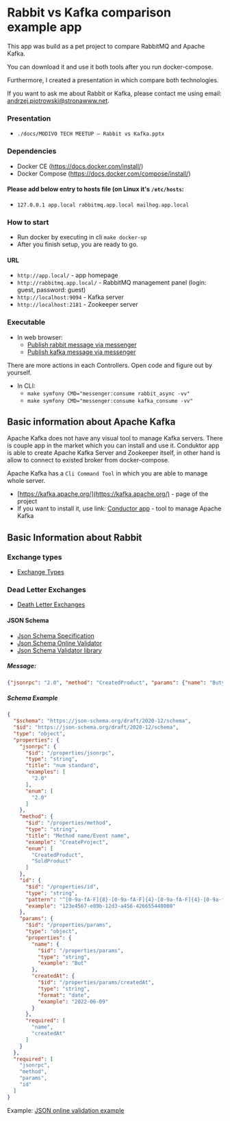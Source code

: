 # Rabbit vs Kafka comparison example app #

This app was build as a pet project to compare RabbitMQ and Apache Kafka.

You can download it and use it both tools after you run docker-compose.

Furthermore, I created a presentation in which compare both technologies. 

If you want to ask me about Rabbit or Kafka, please contact me using email: [andrzej.piotrowski@stronawww.net](mailto:andrzej.piotrowski@stronawww.net).

### Presentation ###
* `./docs/MODIVO TECH MEETUP — Rabbit vs Kafka.pptx`

### Dependencies ###
* Docker CE (https://docs.docker.com/install/)
* Docker Compose (https://docs.docker.com/compose/install/)

#### Please add below entry to hosts file (on Linux it's `/etc/hosts`: ####
* `127.0.0.1 app.local rabbitmq.app.local mailhog.app.local`

### How to start ###
* Run docker by executing in cli `make docker-up`
* After you finish setup, you are ready to go.

#### URL ####
* `http://app.local/` - app homepage
* `http://rabbitmq.app.local/` - RabbitMQ management panel (login: guest, password: guest)
* `http://localhost:9094` - Kafka server
* `http://localhost:2181` - Zookeeper server

### Executable ###
* In web browser:
  * [Publish rabbit message via messenger](http://app.local/rabbit/publish-messenger)
  * [Publish kafka message via messenger](http://app.local/kafka/publish-messenger)

There are more actions in each Controllers. Open code and figure out by yourself. 

* In CLI:
  * `make symfony CMD="messenger:consume rabbit_async -vv"`
  * `make symfony CMD="messenger:consume kafka_consume -vv"`

## Basic information about Apache Kafka ##

Apache Kafka does not have any visual tool to manage Kafka servers. There is couple app in the market which you can install and use it.
Conduktor app is able to create Apache Kafka Server and Zookeeper itself, in other hand is allow to connect to existed broker from docker-compose.

Apache Kafka has a `Cli Command Tool` in which you are able to manage whole server.

* [https://kafka.apache.org/](https://kafka.apache.org/) - page of the project
* If you want to install it, use link: [Conductor app](https://www.conduktor.io/kafka/how-to-start-kafka-with-conduktor) - tool to manage Apache Kafka

## Basic Information about Rabbit ##

### Exchange types ###
* [Exchange Types](https://www.rabbitmq.com/tutorials/amqp-concepts.html)

### Dead Letter Exchanges ###
* [Death Letter Exchanges](https://www.rabbitmq.com/dlx.html)

#### JSON Schema ####
* [Json Schema Specification](https://json-schema.org/)
* [Json Schema Online Validator](https://www.jsonschemavalidator.net/)
* [Json Schema Validator library](https://packagist.org/packages/justinrainbow/json-schema)

##### Message: #####
```json
{"jsonrpc": "2.0", "method": "CreatedProduct", "params": {"name": "Buty", "createdAt": "2018-08-28"}, "id": "123e4567-e89b-12d3-a456-426655440000"}
```

##### Schema Example #####
```json
{
  "$schema": "https://json-schema.org/draft/2020-12/schema",
  "$id": "https://json-schema.org/draft/2020-12/schema",
  "type": "object",
  "properties": {
    "jsonrpc": {
      "$id": "/properties/jsonrpc",
      "type": "string",
      "title": "num standard",
      "examples": [
        "2.0"
      ],
      "enum": [
        "2.0"
      ]
    },
    "method": {
      "$id": "/properties/method",
      "type": "string",
      "title": "Method name/Event name",
      "example": "CreateProject",
      "enum": [
        "CreatedProduct",
        "SoldProduct"
      ]
    },
    "id": {
      "$id": "/properties/id",
      "type": "string",
      "pattern": "^[0-9a-fA-F]{8}-[0-9a-fA-F]{4}-[0-9a-fA-F]{4}-[0-9a-fA-F]{4}-[0-9a-fA-F]{12}$",
      "example": "123e4567-e89b-12d3-a456-426655440000"
    },
    "params": {
      "$id": "/properties/params",
      "type": "object",
      "properties": {
        "name": {
          "$id": "/properties/params",
          "type": "string",
          "example": "But"
        },
        "createdAt": {
          "$id": "/properties/params/createdAt",
          "type": "string",
          "format": "date",
          "example": "2022-06-09"
        }
      },
      "required": [
        "name",
        "createdAt"
      ]
    }
  },
  "required": [
    "jsonrpc",
    "method",
    "params",
    "id"
  ]
}
```

Example: [JSON online validation example](https://www.jsonschemavalidator.net/s/fsuICVan)